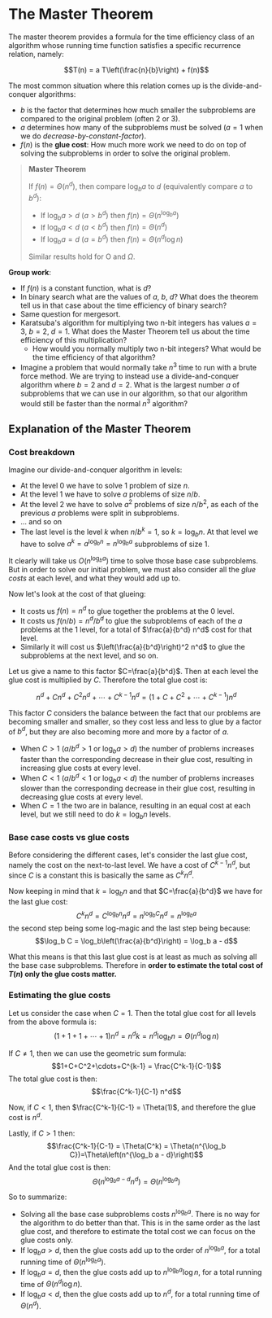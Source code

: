 # The Master Theorem

The master theorem provides a formula for the time efficiency class of an algorithm whose running time function satisfies a specific recurrence relation, namely:

$$T(n) = a T\left(\frac{n}{b}\right) + f(n)$$

The most common situation where this relation comes up is the divide-and-conquer algorithms:

- $b$ is the factor that determines how much smaller the subproblems are compared to the original problem (often 2 or 3).
- $a$ determines how many of the subproblems must be solved ($a=1$ when we do *decrease-by-constant-factor*).
- $f(n)$ is the **glue cost**: How much more work we need to do on top of solving the subproblems in order to solve the original problem.

> **Master Theorem**
>
> If $f(n) = \Theta\left(n^d\right)$, then compare $\log_b a$ to $d$ (equivalently compare $a$ to $b^d$):
>
> - If $\log_b a > d$ ($a > b^d$) then $f(n) = \Theta\left(n^{\log_b a}\right)$
> - If $\log_b a < d$ ($a < b^d$) then $f(n) = \Theta\left(n^d\right)$
> - If $\log_b a = d$ ($a = b^d$) then $f(n) = \Theta\left(n^d\log n\right)$
>
> Similar results hold for O and $\Omega$.

**Group work**:

- If $f(n)$ is a constant function, what is $d$?
- In binary search what are the values of $a$, $b$, $d$? What does the theorem tell us in that case about the time efficiency of binary search?
- Same question for mergesort.
- Karatsuba's algorithm for multiplying two n-bit integers has values $a=3$, $b=2$, $d=1$. What does the Master Theorem tell us about the time efficiency of this multiplication?
    - How would you normally multiply two n-bit integers? What would be the time efficiency of that algorithm?
- Imagine a problem that would normally take $n^3$ time to run with a brute force method. We are trying to instead use a divide-and-conquer algorithm where $b=2$ and $d=2$. What is the largest number $a$ of subproblems that we can use in our algorithm, so that our algorithm would still be faster than the normal $n^3$ algorithm?

## Explanation of the Master Theorem

### Cost breakdown

Imagine our divide-and-conquer algorithm in levels:

- At the level $0$ we have to solve $1$ problem of size $n$.
- At the level $1$ we have to solve $a$ problems of size $n/b$.
- At the level $2$ we have to solve $a^2$ problems of size $n/b^2$, as each of the previous $a$ problems were split in subproblems.
- ... and so on
- The last level is the level $k$ when $n/b^k = 1$, so $k = \log_b n$. At that level we have to solve $a^k=a^{\log_b n} = n^{\log_b a}$ subproblems of size $1$.

It clearly will take us $O(n^{\log_b a})$ time to solve those base case subproblems. But in order to solve our initial problem, we must also consider all the *glue costs* at each level, and what they would add up to.

Now let's look at the cost of that glueing:

- It costs us $f(n)=n^d$ to glue together the problems at the $0$ level.
- It costs us $f(n/b)=n^d/b^d$ to glue the subproblems of each of the $a$ problems at the $1$ level, for a total of $\frac{a}{b^d} n^d$ cost for that level.
- Similarly it will cost us $\left(\frac{a}{b^d}\right)^2 n^d$ to glue the subproblems at the next level, and so on.

Let us give a name to this factor $C=\frac{a}{b^d}$. Then at each level the glue cost is multiplied by $C$. Therefore the total glue cost is:

$$n^d + C n^d + C^2 n^d + \cdots + C^{k-1} n^d = \left(1 + C + C^2 + \cdots + C^{k-1}\right) n^d$$

This factor $C$ considers the balance between the fact that our problems are becoming smaller and smaller, so they cost less and less to glue by a factor of $b^d$, but they are also becoming more and more by a factor of $a$.

- When $C>1$ ($a/b^d > 1$ or $\log_b a > d$) the number of problems increases faster than the corresponding decrease in their glue cost, resulting in increasing glue costs at every level.
- When $C<1$ ($a/b^d < 1$ or $\log_b a < d$) the number of problems increases slower than the corresponding decrease in their glue cost, resulting in decreasing glue costs at every level.
- When $C=1$ the two are in balance, resulting in an equal cost at each level, but we still need to do $k=\log_b n$ levels.

### Base case costs vs glue costs

Before considering the different cases, let's consider the last glue cost, namely the cost on the next-to-last level. We have a cost of $C^{k-1} n^d$, but since $C$ is a constant this is basically the same as $C^k n^d$.

Now keeping in mind that $k=\log_b n$ and that $C=\frac{a}{b^d}$ we have for the last glue cost:
$$C^k n^d = C^{\log_b n} n^d = n^{\log_b C} n^d = n^{\log_b a}$$
the second step being some log-magic and the last step being because:
$$\log_b C = \log_b\left(\frac{a}{b^d}\right) = \log_b a - d$$

What this means is that this last glue cost is at least as much as solving all the base case subproblems. Therefore in **order to estimate the total cost of $T(n)$ only the glue costs matter.**

### Estimating the glue costs

Let us consider the case when $C=1$. Then the total glue cost for all levels from the above formula is:
$$(1+1+1+\cdots+1) n^d = n^d k = n^d \log_b n = \Theta\left(n^d\log n\right)$$

If $C\neq 1$, then we can use the geometric sum formula:
$$1+C+C^2+\cdots+C^{k-1} = \frac{C^k-1}{C-1}$$
The total glue cost is then:
$$\frac{C^k-1}{C-1} n^d$$

Now, if $C < 1$, then $\frac{C^k-1}{C-1} = \Theta(1)$, and therefore the glue cost is $n^d$.

Lastly, if $C > 1$ then:
$$\frac{C^k-1}{C-1} = \Theta(C^k) = \Theta(n^{\log_b C})=\Theta\left(n^{\log_b a - d}\right)$$
And the total glue cost is then:
$$\Theta(n^{\log_b a - d}n^d)=\Theta\left(n^{\log_b a}\right)$$

So to summarize:

- Solving all the base case subproblems costs $n^{\log_b a}$. There is no way for the algorithm to do better than that. This is in the same order as the last glue cost, and therefore to estimate the total cost we can focus on the glue costs only.
- If $\log_b a > d$, then the glue costs add up to the order of $n^{\log_b a}$, for a total running time of $\Theta(n^{\log_b a})$.
- If $\log_b a = d$, then the glue costs add up to $n^{\log_b a}\log n$, for a total running time of $\Theta(n^d \log n)$.
- If  $\log_b a < d$, then the glue costs add up to $n^d$, for a total running time of $\Theta(n^d)$.
